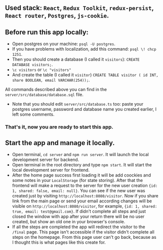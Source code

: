 ## Used stack: `React`, `Redux Toolkit`, `redux-persist`, `React router`, `Postgres`, `js-cookie`.

## Before run this app locally:

- Open postgres on your machine: `psql -U postgres`.
- If you have problems with localization, add this command: `psql \! chcp 1251`.
- Then you should create a database (I called it `visitors`): `CREATE DATABASE visitors;`.
- `\c visitors` or `\c "visitors"`
- And create the table (I called it `visitor`) `CREATE TABLE visitor (
  id INT,
  share BOOLEAN,
  email VARCHAR(254));`.

All commands described above you can find in the `server/src/database/database.sql` file.

- Note that you should edit `server/src/database.ts` too: paste your postgres username, password and database name you created earlier, I left some comments.

### That's it, now you are ready to start this app.

## Start the app and manage it locally.

- Open terminal, `cd server` and `npm run server`. It will launch the local development server for backend.
- Open terminal in the root directory and type `npm start`. It will start the local development server for frontend.
- After the home page success first loading it will be add coockies and some notes in your `LocalStorage` (for state storing). After that the frontend will make a request to the server for the new user creation `{id: 1, shared: false, email: null}`. You can see if the new user was created just by visiting `http://localhost:8080/visitor`. Now if you share link from the main page or send your email according changes will be visible on `http://localhost:8080/visitor`, for example, `{id: 1, shared: true, email: test@gmail.com}`. If didn't complete all steps and just closed the window with app after your return there will be no user created, but show an old one in your browser's console.
- If all the steps are completed the app will redirect the visitor to the `/final` page. This page isn't accessible if the visitor didn't complete all steps on the homepage. From this page user can't go back, because as I thought this is what pages like this create for.
